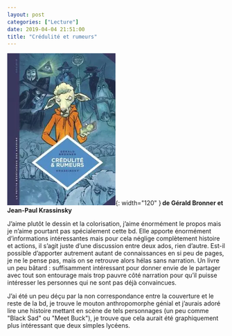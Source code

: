 ```yaml
---
layout: post
categories: ["Lecture"]
date: 2019-04-04 21:51:00
title: "Crédulité et rumeurs"
---
```


![couverture](/assets/images/couv_lecture/credulite-rumeurs.webp){: width="120" } **de Gérald Bronner et Jean-Paul Krassinsky**

J’aime plutôt le dessin et la colorisation, j’aime énormément le
propos mais je n’aime pourtant pas spécialement cette bd. Elle apporte
énormément d’informations intéressantes mais pour cela néglige
complètement histoire et actions, il s’agit juste d’une discussion
entre deux ados, rien d’autre. Est-il possible d’apporter autrement
autant de connaissances en si peu de pages, je ne le pense pas, mais on
se retrouve alors hélas sans narration. Un livre un peu bâtard :
suffisamment intéressant pour donner envie de le partager avec tout son
entourage mais trop pauvre côté narration pour qu’il puisse intéresser
les personnes qui ne sont pas déjà convaincues.

J’ai été un peu déçu par la non correspondance entre la couverture et
le reste de la bd, je trouve le mouton anthropomorphe génial et
j’aurais adoré lire une histoire mettant en scène de tels personnages
(un peu comme "Black Sad" ou "Meet Buck"), je trouve que
cela aurait été graphiquement plus intéressant que deux simples lycéens.
